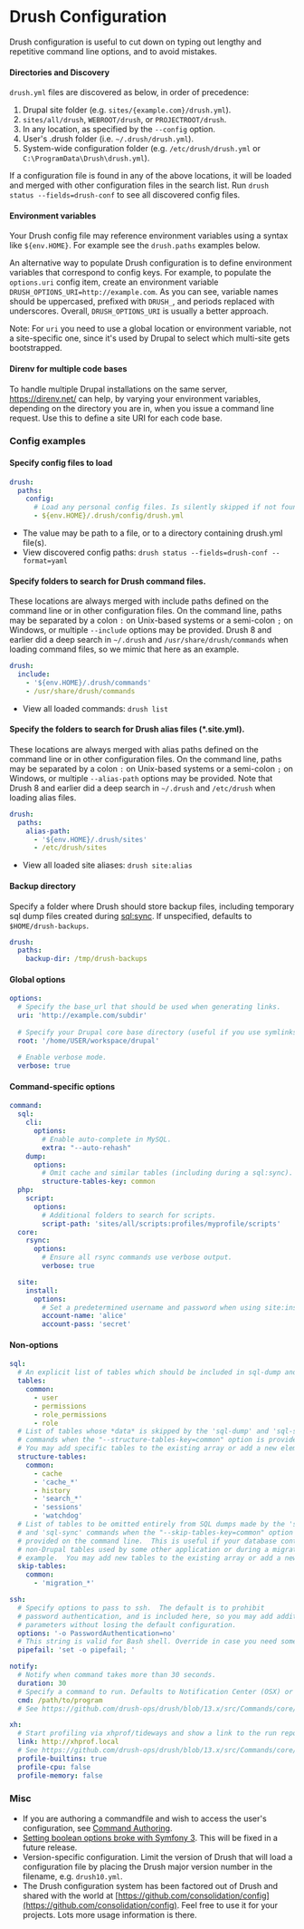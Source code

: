 Drush Configuration
===================
Drush configuration is useful to cut down on typing out lengthy and repetitive command line
options, and to avoid mistakes.

#### Directories and Discovery
`drush.yml` files are discovered as below, in order of precedence:

1.  Drupal site folder (e.g. `sites/{example.com}/drush.yml`).
2.  `sites/all/drush`, `WEBROOT/drush`, or `PROJECTROOT/drush`.
3.  In any location, as specified by the `--config` option.
4.  User's .drush folder (i.e. `~/.drush/drush.yml`).
5.  System-wide configuration folder (e.g. `/etc/drush/drush.yml` or `C:\ProgramData\Drush\drush.yml`).

If a configuration file is found in any of the above locations, it will be
loaded and merged with other configuration files in the search list. Run `drush status --fields=drush-conf` 
to see all discovered config files.

#### Environment variables

Your Drush config file may reference environment variables using a syntax like `${env.HOME}`.
For example see the `drush.paths` examples below.

An alternative way to populate Drush configuration is to define environment variables that
correspond to config keys. For example, to populate the `options.uri` config item,
create an environment variable `DRUSH_OPTIONS_URI=http://example.com`.
As you can see, variable names should be uppercased, prefixed with `DRUSH_`, and periods
replaced with underscores. Overall, `DRUSH_OPTIONS_URI` is usually a better approach.

Note: For `uri` you need to use a global location or environment variable, not a site-specific
one, since it's used by Drupal to select which multi-site gets bootstrapped.

#### Direnv for multiple code bases 

To handle multiple Drupal installations on the same server, https://direnv.net/ can help, by varying your environment variables, depending on the directory you are in, when you issue a command line request. Use this to define a site URI for each code base.

### Config examples

#### Specify config files to load
```yml
drush:
  paths:
    config:
      # Load any personal config files. Is silently skipped if not found. Filename must be drush.yml
      - ${env.HOME}/.drush/config/drush.yml
```

- The value may be path to a file, or to a directory containing drush.yml file(s).
- View discovered config paths: `drush status --fields=drush-conf --format=yaml`

#### Specify folders to search for Drush command files.
These locations are always merged with include paths defined on the command line or
in other configuration files.  On the command line, paths may be separated
by a colon `:` on Unix-based systems or a semi-colon `;` on Windows,
or multiple `--include` options may be provided. Drush 8 and earlier did
a deep search in `~/.drush` and `/usr/share/drush/commands` when loading
command files, so we mimic that here as an example.

```yml
drush:
  include:
    - '${env.HOME}/.drush/commands'
    - /usr/share/drush/commands
```

- View all loaded commands: `drush list`

#### Specify the folders to search for Drush alias files (*.site.yml). 
These locations are always merged with alias paths defined on the command line
 or in other configuration files.  On the command line, paths may be
 separated by a colon `:` on Unix-based systems or a semi-colon `;` on
 Windows, or multiple `--alias-path` options may be provided. Note that
 Drush 8 and earlier did a deep search in `~/.drush` and `/etc/drush` when
 loading alias files.
```yml 
drush:
  paths:
    alias-path:
      - '${env.HOME}/.drush/sites'
      - /etc/drush/sites
```
- View all loaded site aliases: `drush site:alias`

#### Backup directory
Specify a folder where Drush should store backup files, including
temporary sql dump files created during [sql:sync](https://www.drush.org/latest/commands/sql_sync/). If unspecified,
defaults to `$HOME/drush-backups`.
```yml
drush:
  paths:
    backup-dir: /tmp/drush-backups
```

#### Global options
```yml
options:
  # Specify the base_url that should be used when generating links.
  uri: 'http://example.com/subdir'
  
  # Specify your Drupal core base directory (useful if you use symlinks).
  root: '/home/USER/workspace/drupal'
  
  # Enable verbose mode.
  verbose: true
```

#### Command-specific options
```yml
command:
  sql:
    cli:
      options:
        # Enable auto-complete in MySQL.
        extra: "--auto-rehash"
    dump:
      options:
        # Omit cache and similar tables (including during a sql:sync).
        structure-tables-key: common
  php:
    script:
      options:
        # Additional folders to search for scripts.
        script-path: 'sites/all/scripts:profiles/myprofile/scripts'
  core:
    rsync:
      options:
        # Ensure all rsync commands use verbose output.
        verbose: true

  site:
    install:
      options:
        # Set a predetermined username and password when using site:install.
        account-name: 'alice'
        account-pass: 'secret'
```

#### Non-options
```yml
sql:
  # An explicit list of tables which should be included in sql-dump and sql-sync.
  tables:
    common:
      - user
      - permissions
      - role_permissions
      - role
  # List of tables whose *data* is skipped by the 'sql-dump' and 'sql-sync'
  # commands when the "--structure-tables-key=common" option is provided.
  # You may add specific tables to the existing array or add a new element.
  structure-tables:
    common:
      - cache
      - 'cache_*'
      - history
      - 'search_*'
      - 'sessions'
      - 'watchdog'
  # List of tables to be omitted entirely from SQL dumps made by the 'sql-dump'
  # and 'sql-sync' commands when the "--skip-tables-key=common" option is
  # provided on the command line.  This is useful if your database contains
  # non-Drupal tables used by some other application or during a migration for
  # example.  You may add new tables to the existing array or add a new element.
  skip-tables:
    common:
      - 'migration_*'

ssh:
  # Specify options to pass to ssh.  The default is to prohibit
  # password authentication, and is included here, so you may add additional
  # parameters without losing the default configuration.
  options: '-o PasswordAuthentication=no'
  # This string is valid for Bash shell. Override in case you need something different. See https://github.com/drush-ops/drush/issues/3816.
  pipefail: 'set -o pipefail; '

notify:
  # Notify when command takes more than 30 seconds.
  duration: 30
  # Specify a command to run. Defaults to Notification Center (OSX) or libnotify (Linux)
  cmd: /path/to/program
  # See https://github.com/drush-ops/drush/blob/13.x/src/Commands/core/NotifyCommands.php for more settings.

xh:
  # Start profiling via xhprof/tideways and show a link to the run report.
  link: http://xhprof.local
  # See https://github.com/drush-ops/drush/blob/13.x/src/Commands/core/XhprofCommands.php for more settings.
  profile-builtins: true
  profile-cpu: false
  profile-memory: false
```

### Misc
- If you are authoring a commandfile and wish to access the user's configuration, see [Command Authoring](commands.md).
- [Setting boolean options broke with Symfony 3](https://github.com/drush-ops/drush/issues/2956). This will be fixed
  in a future release.  
- Version-specific configuration. Limit the version of Drush that will load a configuration file by placing
the Drush major version number in the filename, e.g. `drush10.yml`.
- The Drush configuration system has been factored out of Drush and shared with the world at [https://github.com/consolidation/config](https://github.com/consolidation/config). Feel free to use it for your projects. Lots more usage information is there.
